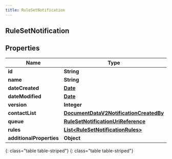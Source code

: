 ```yaml
---
title: RuleSetNotification
---
```

## RuleSetNotification


## Properties

| Name | Type | Description | Notes |
| ------------ | ------------- | ------------- | ------------- |
| **id** | **String** |  |  [optional] |
| **name** | **String** |  |  [optional] |
| **dateCreated** | [**Date**](Date.html) |  |  [optional] |
| **dateModified** | [**Date**](Date.html) |  |  [optional] |
| **version** | **Integer** |  |  [optional] |
| **contactList** | [**DocumentDataV2NotificationCreatedBy**](DocumentDataV2NotificationCreatedBy.html) |  |  [optional] |
| **queue** | [**RuleSetNotificationUriReference**](RuleSetNotificationUriReference.html) |  |  [optional] |
| **rules** | [**List&lt;RuleSetNotificationRules&gt;**](RuleSetNotificationRules.html) |  |  [optional] |
| **additionalProperties** | **Object** |  |  [optional] |
{: class="table table-striped"}
{: class="table table-striped"}


